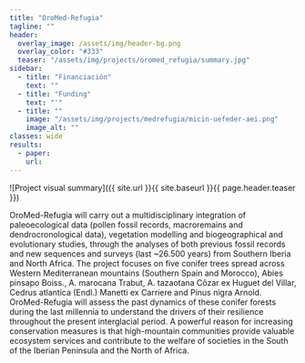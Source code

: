 ```yaml
---
title: "OroMed-Refugia"
tagline: ""
header:
  overlay_image: /assets/img/header-bg.png
  overlay_color: "#333"
  teaser: "/assets/img/projects/oromed_refugia/summary.jpg"
sidebar:
  - title: "Financiación"
    text: ""
  - title: "Funding"
    text: "'"
  - title: ""
    image: "/assets/img/projects/medrefugia/micin-uefeder-aei.png"
    image_alt: ""
classes: wide
results:
  - paper:
    url:    
---
```


![Project visual summary]({{ site.url }}{{ site.baseurl }}{{ page.header.teaser }})

OroMed-Refugia will carry out a multidisciplinary integration of paleoecological data (pollen fossil records, macroremains and dendrocronological data), vegetation modelling and biogeographical and evolutionary studies, through the analyses of both previous fossil records and new sequences and surveys (last ~26.500 years) from Southern Iberia and North Africa. The project focuses on five conifer trees spread across Western Mediterranean mountains (Southern Spain and Morocco), Abies pinsapo Boiss., A. marocana Trabut, A. tazaotana Côzar ex Huguet del Villar, Cedrus atlantica (Endl.) Manetti ex Carriere and Pinus nigra Arnold. OroMed-Refugia will assess the past dynamics of these conifer forests during the last millennia to understand the drivers of their resilience throughout the present interglacial period.
A powerful reason for increasing conservation measures is that high-mountain communities provide valuable ecosystem services and contribute to the welfare of societies in the South of the Iberian Peninsula and the North of Africa.
